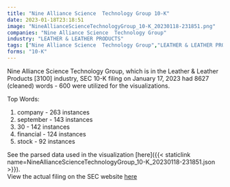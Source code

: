 ```yaml
---
title: "Nine Alliance Science  Technology Group 10-K"
date: 2023-01-18T23:18:51
image: "NineAllianceScienceTechnologyGroup_10-K_20230118-231851.png"
companies: "Nine Alliance Science  Technology Group"
industry: "LEATHER & LEATHER PRODUCTS"
tags: ["Nine Alliance Science  Technology Group","LEATHER & LEATHER PRODUCTS","01-17-2023","10-K"]
forms: "10-K"
---
```

Nine Alliance Science  Technology Group, which is in the Leather & Leather Products [3100] industry, SEC 10-K filing on January 17, 2023 had 8627 (cleaned) words - 600 were utilized for the visualizations.

Top Words:
1. company - 263 instances
2. september - 143 instances
3. 30 - 142 instances
4. financial - 124 instances
5. stock - 92 instances


See the parsed data used in the visualization [here]({{< staticlink name=NineAllianceScienceTechnologyGroup_10-K_20230118-231851.json >}}).  
View the actual filing on the SEC website [here](https://www.sec.gov/Archives/edgar/data/1624140/0001017386-23-000022.txt)
